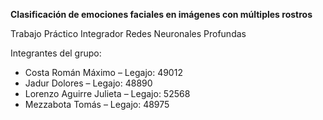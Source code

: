 **Clasificación de emociones faciales en imágenes con múltiples rostros**

Trabajo Práctico Integrador Redes Neuronales Profundas

Integrantes del grupo:
- Costa Román Máximo – Legajo: 49012
- Jadur Dolores – Legajo: 48890
- Lorenzo Aguirre Julieta – Legajo: 52568
- Mezzabota Tomás – Legajo: 48975
